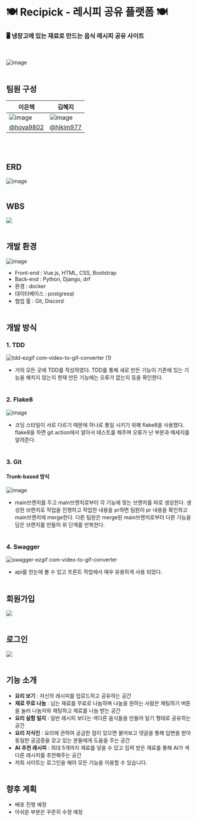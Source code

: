 # 🍽️ Recipick - 레시피 공유 플랫폼 🍽️
### 🖥️ 냉장고에 있는 재료로 만드는 음식 레시피 공유 사이트

<br>

![image](https://github.com/user-attachments/assets/5ff0bf6d-a23c-4959-98cc-afaddf5dd735)
<br><br/>

## 팀원 구성
|이은택|김혜지|
|---|---|
|![image](https://github.com/user-attachments/assets/3cea9f8f-c401-412b-9ca3-7d7cb82a1ef6)|![image](https://github.com/user-attachments/assets/855687a1-4765-4492-abca-119cca7fe9af)|
|[@hoya9802](https://github.com/hoya9802)|[@hjkim977](https://github.com/hjkim977)|

<br><br/>


## ERD
![image](https://github.com/user-attachments/assets/42ba3db3-7c21-4ce2-9b15-e9ebfcc406fb)
<br><br/>


## WBS
<img src="https://velog.velcdn.com/images/hjkim977/post/442bee1a-d364-486f-b921-b5157f052dca/image.png">
<br><br/>

## 개발 환경
![image](https://github.com/user-attachments/assets/195b709a-6936-440c-adaf-65aa005e8070)

- Front-end : Vue.js, HTML, CSS, Bootstrap
- Back-end : Python, Django, drf
- 환경 : docker
- 데이터베이스 : postgresql
- 협업 툴 : Git, Discord
<br><br/>

## 개발 방식
### 1. TDD
![tdd-ezgif com-video-to-gif-converter (1)](https://github.com/user-attachments/assets/aed017e2-f78e-406b-bf24-b6daf94c93b1)

- 거의 모든 곳에 TDD를 작성하였다. TDD를 통해 새로 만든 기능이 기존에 있는 기능을 해치지 않는지 현재 만든 기능에는 오류가 없는지 등을 확인한다.
<br><br/>

### 2. Flake8
![image](https://github.com/user-attachments/assets/bbfd30d7-dd39-427e-aa44-0e2185513ccc)

- 코딩 스타일이 서로 다르기 때문에 하나로 통일 시키기 위해 flake8을 사용했다. flake8을 하면 git action에서 알아서 테스트를 해주며 오류가 난 부분과 메세지를 알려준다.
<br><br/>

### 3. Git
#### Trunk-based 방식
![image](https://github.com/user-attachments/assets/aaff0010-c28f-48c2-bd2e-83d8f913ae72)

- main브랜치를 두고 main브랜치로부터 각 기능에 맞는 브랜치를 따로 생성한다. 생성한 브랜치로 작업을 진행하고 작업한 내용을 pr하면 팀원이 pr 내용을 확인하고 main브랜치에 merge한다. 다른 팀원은 merge된 main브랜치로부터 다른 기능을 담은 브랜치를 만들어 위 단계를 반복한다.
<br><br/>

### 4. Swagger
![swagger-ezgif com-video-to-gif-converter](https://github.com/user-attachments/assets/e95e2495-0004-4bd0-b203-0c61214d2826)
- api를 한눈에 볼 수 있고 프론트 작업에서 매우 유용하게 사용 되었다.
<br><br/>

## 회원가입
![](https://velog.velcdn.com/images/hjkim977/post/fc2002ab-4852-4fd5-9c37-5e110c024ab9/image.gif)
<br><br/>

## 로그인
![](https://velog.velcdn.com/images/hjkim977/post/fe4b1cf7-5e0e-42ea-93e3-97ce9843e1fc/image.gif)
<br><br/>

## 기능 소개
- **요리 보기** : 자신의 레시피를 업로드하고 공유하는 공간
- **재료 무료 나눔** : 남는 재료를 무료로 나눔하며 나눔을 원하는 사람은 채팅하기 버튼을 눌러 나눔자와 채팅하고 재료를 나눔 받는 공간
- **요리 실험 일지** : 일반 레시피 보다는 색다른 음식들을 만들어 일기 형태로 공유하는 공간
- **요리 지식인** : 요리에 관하여 궁금한 점이 있으면 물어보고 댓글을 통해 답변을 받아 동일한 궁금증을 갖고 있는 분들에게 도움을 주는 공간
- **AI 추천 레시피** : 최대 5개까지 재료를 넣을 수 있고 입력 받은 재료를 통해 AI가 색다른 레시피를 추천해주는 공간
- 저희 사이트는 로그인을 해야 모든 기능을 이용할 수 있습니다.
<br><br/>

## 향후 계획
- 배포 진행 예정
- 아쉬운 부분은 꾸준히 수정 예정


